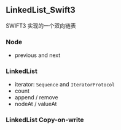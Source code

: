 ## LinkedList_Swift3
SWIFT3 实现的一个双向链表

### Node
- previous and next

### LinkedList
- iterator: `Sequence` and `IteratorProtocol`
- count
- append / remove
- nodeAt / valueAt

### LinkedList Copy-on-write
